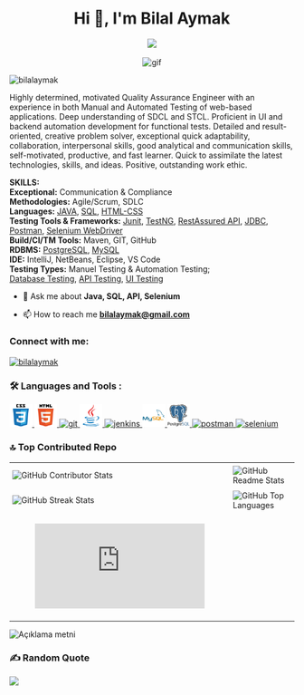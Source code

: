 
<h1 align="center">Hi 👋, I'm Bilal Aymak</h1>
<p align="center">
    <img src="https://readme-typing-svg.herokuapp.com/?lines=Hello+Welcome+to+my+Github+page;I+am+a+passionate+Software+QA+Engineer+&font=Fira%20Code&center=true&width=740&height=45&color=293462&vCenter=true&size=30">
</p>
 
<div align="center">
 <img src="https://media.giphy.com/media/dWesBcTLavkZuG35MI/giphy.gif" alt="gif" class="centered" width="800" height="400">
</div>

<p align="left"> <img src="https://komarev.com/ghpvc/?username=bilalaymak&label=Profile%20views&color=0e75b6&style=flat" alt="bilalaymak" /> </p>

Highly determined, motivated Quality Assurance Engineer with an experience in both Manual and Automated Testing of web-based applications. 
Deep understanding of SDCL and STCL. Proficient in UI and backend automation development for functional tests. 
Detailed and result-oriented, creative problem solver, exceptional quick adaptability, collaboration, interpersonal skills, 
good analytical and communication skills, self-motivated, productive, and fast learner. 
Quick to assimilate the latest technologies, skills, and ideas. Positive, outstanding work ethic.

<strong>SKILLS:</strong><br>
<strong>Exceptional:</strong> Communication & Compliance<br>
<strong>Methodologies:</strong> Agile/Scrum, SDLC<br>
<strong>Languages:</strong>
  <a href="https://github.com/bilalaymak/JavaPractice">JAVA</a>, 
  <a href="https://github.com/bilalaymak/sqlPractice">SQL</a>, 
  <a href="https://github.com/bilalaymak/HTML-CSS">HTML-CSS</a>
<br>
<strong>Testing Tools & Frameworks:</strong> 
 <a href="https://github.com/bilalaymak/UITesting-SeleniumWebDriver-JUnit-TestNG-Cucumber">Junit</a>, 
  <a href="https://github.com/bilalaymak/UITesting-SeleniumWebDriver-JUnit-TestNG-Cucumber">TestNG</a>, 
  <a href="https://github.com/bilalaymak/APITesting-RestAssured-JUnit">RestAssured API</a>, 
  <a href="https://github.com/bilalaymak/DatabaseTesting-JDBC-PostgreSQL-mySQL">JDBC</a>, 
  <a href="https://github.com/bilalaymak/PostmanAPITest">Postman</a>, 
  <a href="https://github.com/bilalaymak/UITesting-SeleniumWebDriver-JUnit-TestNG-Cucumber">Selenium WebDriver</a>
<br>
<strong>Build/CI/TM Tools:</strong> Maven, GIT, GitHub<br>
<strong>RDBMS:</strong> 
  <a href="https://github.com/bilalaymak/sqlPractice">PostgreSQL</a>, 
  <a href="https://github.com/bilalaymak/sqlPractice">MySQL</a>
<br>
<strong>IDE:</strong> IntelliJ, NetBeans, Eclipse, VS Code<br>
<strong>Testing Types:</strong> Manuel Testing & Automation Testing;<br>
<a href="https://github.com/bilalaymak/DatabaseTesting-JDBC-PostgreSQL-mySQL">Database Testing</a>, 
<a href="https://github.com/bilalaymak/APITesting-RestAssured-JUnit">API Testing</a>, 
<a href="https://github.com/bilalaymak/UITesting-SeleniumWebDriver-JUnit-TestNG-Cucumber">UI Testing</a>
<br>
                      


- 💬 Ask me about **Java, SQL, API, Selenium**

- 📫 How to reach me **bilalaymak@gmail.com**




<h3 align="left">Connect with me:</h3>
<p align="left">
<a href="https://linkedin.com/in/bilalaymak" target="blank"><img align="center" src="https://raw.githubusercontent.com/rahuldkjain/github-profile-readme-generator/master/src/images/icons/Social/linked-in-alt.svg" alt="bilalaymak" height="30" width="40" /></a>
</p>

### :hammer_and_wrench: Languages and Tools :
<p align="left"> 
<a href="https://www.w3schools.com/css/" target="_blank" rel="noreferrer"> <img src="https://raw.githubusercontent.com/devicons/devicon/master/icons/css3/css3-original-wordmark.svg" alt="css3" width="40" height="40"/> </a> 
<a href="https://www.w3.org/html/" target="_blank" rel="noreferrer"> <img src="https://raw.githubusercontent.com/devicons/devicon/master/icons/html5/html5-original-wordmark.svg" alt="html5" width="40" height="40"/> </a> 
<a href="https://git-scm.com/" target="_blank" rel="noreferrer"> <img src="https://www.vectorlogo.zone/logos/git-scm/git-scm-icon.svg" alt="git" width="40" height="40"/> </a> 
<a href="https://www.java.com" target="_blank" rel="noreferrer"> <img src="https://raw.githubusercontent.com/devicons/devicon/master/icons/java/java-original.svg" alt="java" width="40" height="40"/> </a> 
<a href="https://www.jenkins.io" target="_blank" rel="noreferrer"> <img src="https://www.vectorlogo.zone/logos/jenkins/jenkins-icon.svg" alt="jenkins" width="40" height="40"/> </a> 
<a href="https://www.mysql.com/" target="_blank" rel="noreferrer"> <img src="https://raw.githubusercontent.com/devicons/devicon/master/icons/mysql/mysql-original-wordmark.svg" alt="mysql" width="40" height="40"/> </a> 
<a href="https://www.postgresql.org" target="_blank" rel="noreferrer"> <img src="https://raw.githubusercontent.com/devicons/devicon/master/icons/postgresql/postgresql-original-wordmark.svg" alt="postgresql" width="40" height="40"/> </a> 
<a href="https://postman.com" target="_blank" rel="noreferrer"> <img src="https://www.vectorlogo.zone/logos/getpostman/getpostman-icon.svg" alt="postman" width="40" height="40"/> </a> 
<a href="https://www.selenium.dev" target="_blank" rel="noreferrer"> <img src="https://raw.githubusercontent.com/detain/svg-logos/780f25886640cef088af994181646db2f6b1a3f8/svg/selenium-logo.svg" alt="selenium" width="40" height="40"/> </a> </p>

### 🔝 Top Contributed Repo
<table style="width: 100%;">
  <tr>
    <td style="width: 50%; padding: 5px;">
      <img src="https://github-contributor-stats.vercel.app/api?username=bilalaymak&limit=5&theme=tokyonight&combine_all_yearly_contributions=true" alt="GitHub Contributor Stats">
    </td>
    <td style="width: 50%; padding: 5px;">
      <img src="https://github-readme-stats.vercel.app/api?username=bilalaymak&theme=prussian&hide_border=true&include_all_commits=false&count_private=false" alt="GitHub Readme Stats">
    </td>
  </tr>
  <tr>
    <td style="width: 50%; padding: 5px;">
      <img src="https://github-readme-streak-stats.herokuapp.com/?user=bilalaymak&theme=prussian&hide_border=true" alt="GitHub Streak Stats">
    </td>
    <td style="width: 50%; padding: 5px;">
      <img src="https://github-readme-stats.vercel.app/api/top-langs/?username=bilalaymak&theme=prussian&hide_border=true&include_all_commits=false&count_private=false&layout=compact" alt="GitHub Top Languages">
    </td>
  </tr>
  <tr>
    <td style="width: 50%; padding: 5px;">
      <figure>
        <embed src="https://wakatime.com/share/@1c1ed9db-19f6-419e-a2b6-4e4d0e89526f/ab946edb-85a3-4ccc-b0dc-ce611f89c6b4.svg">
      </figure>
      </td>
  </tr>
</table>

   <img src="https://wakatime.com/share/@1c1ed9db-19f6-419e-a2b6-4e4d0e89526f/ab946edb-85a3-4ccc-b0dc-ce611f89c6b4.svg" alt="Açıklama metni" width="50%" height="50%">

### ✍️ Random Quote
![](https://quotes-github-readme.vercel.app/api?type=horizontal&theme=dark)












